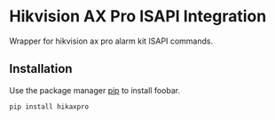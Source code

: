# Hikvision AX Pro ISAPI Integration

Wrapper for hikvision ax pro alarm kit ISAPI commands.

## Installation

Use the package manager [pip](https://pip.pypa.io/en/stable/) to install foobar.

```bash
pip install hikaxpro
```